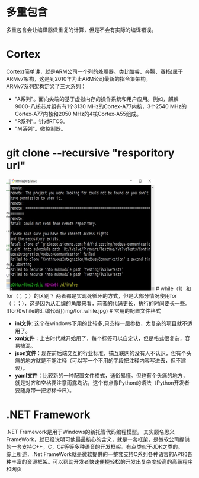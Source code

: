 # 多重包含
多重包含会让编译器做重复的计算，但是不会有实际的编译错误。     
# Cortex
[Cortex](https://baike.baidu.com/item/cortex/4476976)(简单讲，就是[ARM](https://www.arm.com/)公司一个列的处理器。类比[酷睿](https://baike.baidu.com/item/%E9%85%B7%E7%9D%BF)、[奔腾](https://baike.baidu.com/item/%E5%A5%94%E8%85%BE%E5%A4%84%E7%90%86%E5%99%A8/673315?fromtitle=%E5%A5%94%E8%85%BE&fromid=15416142)、[赛扬](https://baike.baidu.com/item/%E8%B5%9B%E6%89%AC/861179))属于ARMv7架构，这是到2010年为止ARM公司最新的指令集架构。   
ARMv7系列架构定义了三大系列：
* "A系列"。面向尖端的基于虚拟内存的操作系统和用户应用。例如，麒麟9000-八核芯片组有有1个3130 MHz的Cortex-A77内核，3个2540 MHz的Cortex-A77内核和2050 MHz的4核Cortex-A55组成。
* "R系列"。针对RTOS。
* "M系列"。微控制器。
# git clone --recursive "resporitory url"
<img src="img/git_clone_failed.jpg" width = 400 height = 300>
# while（1）和for（；；）的区别？
两者都是实现死循环的方式，但是大部分情况使用for（；；），这是因为从汇编的角度来看，前者的代码更长，执行的时间要长一些。
![for和while的汇编代码](img/for_while.jpg)
# 常用的配置文件格式

* **ini文件**: 这个在windows下用的比较多,只支持一层参数，太复杂的项目就不适用了。
* **xml文件**：上古时代就开始用了，每个标签可以自定认，但是格式很复杂，容易搞混。
* **json文件**：现在前后端交互的行业标准，搞互联网的没有人不认识，但有个头痛的地方就是不能注释（可以写一个不用的字段把注释内容写进去，但不建议）。
* **yaml文件**：比较新的一种配置文件格式，通俗易懂。但也有个头痛的地方，就是对齐和空格要注意雨露均沾，这个有点像Python的语法（Python开发者要随身带一把游标卡尺）。
# .NET Framework
.NET Framework是用于Windows的新托管代码编程模型。
其实顾名思义FrameWork，就已经说明可他最最核心的含义，就是一套框架，是微软公司提供的一套支持C++，C，C#等等多种语音的开发框架。有点类似于JDK之类的。   
综上所述，.Net FrameWork就是微软提供的一整套支持C系列各种语言的API和各种丰富的资源框架。可以帮助开发者快速便捷轻松的开发出复杂度较高的高级程序和网页



